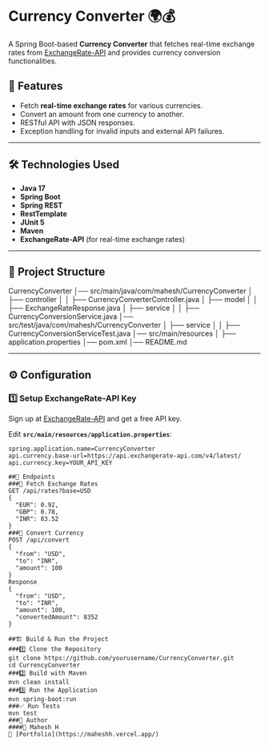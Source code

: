 # Currency Converter 🌍💰

A Spring Boot-based **Currency Converter** that fetches real-time exchange rates from [ExchangeRate-API](https://www.exchangerate-api.com/) and provides currency conversion functionalities.

## 🚀 Features
- Fetch **real-time exchange rates** for various currencies.
- Convert an amount from one currency to another.
- RESTful API with JSON responses.
- Exception handling for invalid inputs and external API failures.

---

## 🛠️ Technologies Used
- **Java 17**
- **Spring Boot**
- **Spring REST**
- **RestTemplate**
- **JUnit 5**
- **Maven**
- **ExchangeRate-API** (for real-time exchange rates)

---

## 📂 Project Structure

CurrencyConverter │── src/main/java/com/mahesh/CurrencyConverter │ ├── controller │ │ ├── CurrencyConverterController.java │ ├── model │ │ ├── ExchangeRateResponse.java │ ├── service │ │ ├── CurrencyConversionService.java │── src/test/java/com/mahesh/CurrencyConverter │ ├── service │ │ ├── CurrencyConversionServiceTest.java │── src/main/resources │ ├── application.properties │── pom.xml │── README.md


---

## ⚙️ Configuration

### 1️⃣ **Setup ExchangeRate-API Key**
Sign up at [ExchangeRate-API](https://www.exchangerate-api.com/) and get a free API key.

Edit **`src/main/resources/application.properties`**:
```properties
spring.application.name=CurrencyConverter
api.currency.base-url=https://api.exchangerate-api.com/v4/latest/
api.currency.key=YOUR_API_KEY

##📌 Endpoints
###🔹 Fetch Exchange Rates
GET /api/rates?base=USD
{
  "EUR": 0.92,
  "GBP": 0.78,
  "INR": 83.52
}
###🔹 Convert Currency
POST /api/convert
{
  "from": "USD",
  "to": "INR",
  "amount": 100
}
Response
{
  "from": "USD",
  "to": "INR",
  "amount": 100,
  "convertedAmount": 8352
}

##🏗️ Build & Run the Project
###1️⃣ Clone the Repository
git clone https://github.com/yourusername/CurrencyConverter.git
cd CurrencyConverter
###2️⃣ Build with Maven
mvn clean install
###3️⃣ Run the Application
mvn spring-boot:run
###✅ Run Tests
mvn test
###📝 Author
####👤 Mahesh H
🔗 [Portfolio](https://maheshh.vercel.app/) 



